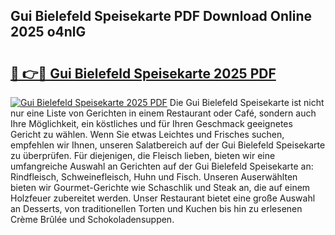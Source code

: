 ## Gui Bielefeld Speisekarte PDF Download Online 2025 o4nlG

# <h2><a href="http://gc9at6.nevu.top/?p=Gui+Bielefeld+Speisekarte">🔗 👉🔴 Gui Bielefeld Speisekarte 2025 PDF</a></h2>

[![Gui Bielefeld Speisekarte 2025 PDF](https://i.imgur.com/dBaPXMq.png)](http://gc9at6.nevu.top/?p=Gui+Bielefeld+Speisekarte)
Die Gui Bielefeld Speisekarte ist nicht nur eine Liste von Gerichten in einem Restaurant oder Café, sondern auch Ihre Möglichkeit, ein köstliches und für Ihren Geschmack geeignetes Gericht zu wählen. Wenn Sie etwas Leichtes und Frisches suchen, empfehlen wir Ihnen, unseren Salatbereich auf der Gui Bielefeld Speisekarte zu überprüfen. Für diejenigen, die Fleisch lieben, bieten wir eine umfangreiche Auswahl an Gerichten auf der Gui Bielefeld Speisekarte an: Rindfleisch, Schweinefleisch, Huhn und Fisch. Unseren Auserwählten bieten wir Gourmet-Gerichte wie Schaschlik und Steak an, die auf einem Holzfeuer zubereitet werden. Unser Restaurant bietet eine große Auswahl an Desserts, von traditionellen Torten und Kuchen bis hin zu erlesenen Crème Brûlée und Schokoladensuppen.
